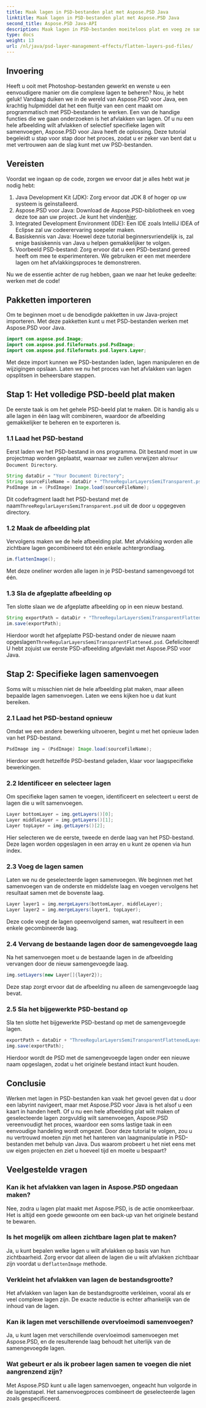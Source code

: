 ```yaml
---
title: Maak lagen in PSD-bestanden plat met Aspose.PSD Java
linktitle: Maak lagen in PSD-bestanden plat met Aspose.PSD Java
second_title: Aspose.PSD Java-API
description: Maak lagen in PSD-bestanden moeiteloos plat en voeg ze samen met Aspose.PSD voor Java. Volg deze stapsgewijze handleiding om uw PSD-bestandsbeheer te vereenvoudigen.
type: docs
weight: 13
url: /nl/java/psd-layer-management-effects/flatten-layers-psd-files/
---
```

## Invoering

Heeft u ooit met Photoshop-bestanden gewerkt en wenste u een eenvoudigere manier om die complexe lagen te beheren? Nou, je hebt geluk! Vandaag duiken we in de wereld van Aspose.PSD voor Java, een krachtig hulpmiddel dat het een fluitje van een cent maakt om programmatisch met PSD-bestanden te werken. Een van de handige functies die we gaan onderzoeken is het afvlakken van lagen. Of u nu een hele afbeelding wilt afvlakken of selectief specifieke lagen wilt samenvoegen, Aspose.PSD voor Java heeft de oplossing. Deze tutorial begeleidt u stap voor stap door het proces, zodat u er zeker van bent dat u met vertrouwen aan de slag kunt met uw PSD-bestanden.

## Vereisten

Voordat we ingaan op de code, zorgen we ervoor dat je alles hebt wat je nodig hebt:

1. Java Development Kit (JDK): Zorg ervoor dat JDK 8 of hoger op uw systeem is geïnstalleerd.
2.  Aspose.PSD voor Java: Download de Aspose.PSD-bibliotheek en voeg deze toe aan uw project. Je kunt het vinden[hier](https://releases.aspose.com/psd/java/).
3. Integrated Development Environment (IDE): Een IDE zoals IntelliJ IDEA of Eclipse zal uw codeerervaring soepeler maken.
4. Basiskennis van Java: Hoewel deze tutorial beginnersvriendelijk is, zal enige basiskennis van Java u helpen gemakkelijker te volgen.
5. Voorbeeld PSD-bestand: Zorg ervoor dat u een PSD-bestand gereed heeft om mee te experimenteren. We gebruiken er een met meerdere lagen om het afvlakkingsproces te demonstreren.

Nu we de essentie achter de rug hebben, gaan we naar het leuke gedeelte: werken met de code!

## Pakketten importeren

Om te beginnen moet u de benodigde pakketten in uw Java-project importeren. Met deze pakketten kunt u met PSD-bestanden werken met Aspose.PSD voor Java.

```java
import com.aspose.psd.Image;
import com.aspose.psd.fileformats.psd.PsdImage;
import com.aspose.psd.fileformats.psd.layers.Layer;
```

Met deze import kunnen we PSD-bestanden laden, lagen manipuleren en de wijzigingen opslaan. Laten we nu het proces van het afvlakken van lagen opsplitsen in beheersbare stappen.

## Stap 1: Het volledige PSD-beeld plat maken

De eerste taak is om het gehele PSD-beeld plat te maken. Dit is handig als u alle lagen in één laag wilt combineren, waardoor de afbeelding gemakkelijker te beheren en te exporteren is.

### 1.1 Laad het PSD-bestand

 Eerst laden we het PSD-bestand in ons programma. Dit bestand moet in uw projectmap worden geplaatst, waarnaar we zullen verwijzen als`Your Document Directory`.

```java
String dataDir = "Your Document Directory";
String sourceFileName = dataDir + "ThreeRegularLayersSemiTransparent.psd";
PsdImage im = (PsdImage) Image.load(sourceFileName);
```

Dit codefragment laadt het PSD-bestand met de naam`ThreeRegularLayersSemiTransparent.psd` uit de door u opgegeven directory.

### 1.2 Maak de afbeelding plat

Vervolgens maken we de hele afbeelding plat. Met afvlakking worden alle zichtbare lagen gecombineerd tot één enkele achtergrondlaag.

```java
im.flattenImage();
```

Met deze oneliner worden alle lagen in je PSD-bestand samengevoegd tot één.

### 1.3 Sla de afgeplatte afbeelding op

Ten slotte slaan we de afgeplatte afbeelding op in een nieuw bestand.

```java
String exportPath = dataDir + "ThreeRegularLayersSemiTransparentFlattened.psd";
im.save(exportPath);
```

 Hierdoor wordt het afgeplatte PSD-bestand onder de nieuwe naam opgeslagen`ThreeRegularLayersSemiTransparentFlattened.psd`. Gefeliciteerd! U hebt zojuist uw eerste PSD-afbeelding afgevlakt met Aspose.PSD voor Java.

## Stap 2: Specifieke lagen samenvoegen

Soms wilt u misschien niet de hele afbeelding plat maken, maar alleen bepaalde lagen samenvoegen. Laten we eens kijken hoe u dat kunt bereiken.

### 2.1 Laad het PSD-bestand opnieuw

Omdat we een andere bewerking uitvoeren, begint u met het opnieuw laden van het PSD-bestand.

```java
PsdImage img = (PsdImage) Image.load(sourceFileName);
```

Hierdoor wordt hetzelfde PSD-bestand geladen, klaar voor laagspecifieke bewerkingen.

### 2.2 Identificeer en selecteer lagen

Om specifieke lagen samen te voegen, identificeert en selecteert u eerst de lagen die u wilt samenvoegen.

```java
Layer bottomLayer = img.getLayers()[0];
Layer middleLayer = img.getLayers()[1];
Layer topLayer = img.getLayers()[2];
```

Hier selecteren we de eerste, tweede en derde laag van het PSD-bestand. Deze lagen worden opgeslagen in een array en u kunt ze openen via hun index.

### 2.3 Voeg de lagen samen

Laten we nu de geselecteerde lagen samenvoegen. We beginnen met het samenvoegen van de onderste en middelste laag en voegen vervolgens het resultaat samen met de bovenste laag.

```java
Layer layer1 = img.mergeLayers(bottomLayer, middleLayer);
Layer layer2 = img.mergeLayers(layer1, topLayer);
```

Deze code voegt de lagen opeenvolgend samen, wat resulteert in een enkele gecombineerde laag.

### 2.4 Vervang de bestaande lagen door de samengevoegde laag

Na het samenvoegen moet u de bestaande lagen in de afbeelding vervangen door de nieuw samengevoegde laag.

```java
img.setLayers(new Layer[]{layer2});
```

Deze stap zorgt ervoor dat de afbeelding nu alleen de samengevoegde laag bevat.

### 2.5 Sla het bijgewerkte PSD-bestand op

Sla ten slotte het bijgewerkte PSD-bestand op met de samengevoegde lagen.

```java
exportPath = dataDir + "ThreeRegularLayersSemiTransparentFlattenedLayerByLayer.psd";
img.save(exportPath);
```

Hierdoor wordt de PSD met de samengevoegde lagen onder een nieuwe naam opgeslagen, zodat u het originele bestand intact kunt houden.

## Conclusie

Werken met lagen in PSD-bestanden kan vaak het gevoel geven dat u door een labyrint navigeert, maar met Aspose.PSD voor Java is het alsof u een kaart in handen heeft. Of u nu een hele afbeelding plat wilt maken of geselecteerde lagen zorgvuldig wilt samenvoegen, Aspose.PSD vereenvoudigt het proces, waardoor een soms lastige taak in een eenvoudige handeling wordt omgezet. Door deze tutorial te volgen, zou u nu vertrouwd moeten zijn met het hanteren van laagmanipulatie in PSD-bestanden met behulp van Java. Dus waarom probeert u het niet eens met uw eigen projecten en ziet u hoeveel tijd en moeite u bespaart?

## Veelgestelde vragen

### Kan ik het afvlakken van lagen in Aspose.PSD ongedaan maken?  
Nee, zodra u lagen plat maakt met Aspose.PSD, is de actie onomkeerbaar. Het is altijd een goede gewoonte om een back-up van het originele bestand te bewaren.

### Is het mogelijk om alleen zichtbare lagen plat te maken?  
 Ja, u kunt bepalen welke lagen u wilt afvlakken op basis van hun zichtbaarheid. Zorg ervoor dat alleen de lagen die u wilt afvlakken zichtbaar zijn voordat u de`flattenImage` methode.

### Verkleint het afvlakken van lagen de bestandsgrootte?  
Het afvlakken van lagen kan de bestandsgrootte verkleinen, vooral als er veel complexe lagen zijn. De exacte reductie is echter afhankelijk van de inhoud van de lagen.

### Kan ik lagen met verschillende overvloeimodi samenvoegen?  
Ja, u kunt lagen met verschillende overvloeimodi samenvoegen met Aspose.PSD, en de resulterende laag behoudt het uiterlijk van de samengevoegde lagen.

### Wat gebeurt er als ik probeer lagen samen te voegen die niet aangrenzend zijn?  
Met Aspose.PSD kunt u alle lagen samenvoegen, ongeacht hun volgorde in de lagenstapel. Het samenvoegproces combineert de geselecteerde lagen zoals gespecificeerd.